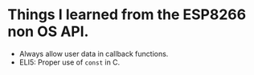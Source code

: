 Things I learned from the ESP8266 non OS API.
=============================================

* Always allow user data in callback functions.
* ELI5: Proper use of `const` in C.

